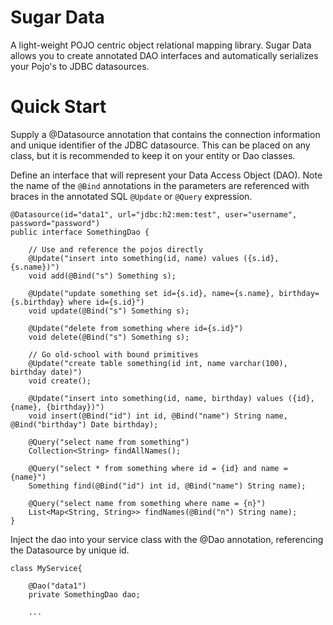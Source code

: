 # Sugar Data
A light-weight POJO centric object relational mapping library.  Sugar Data allows you to create annotated DAO interfaces and automatically serializes your Pojo's to JDBC datasources.

# Quick Start

Supply a @Datasource annotation that contains the connection information and unique identifier of the JDBC datasource.  This can be placed on any class, but it is recommended to keep it on your entity or Dao classes.

Define an interface that will represent your Data Access Object (DAO).  Note the name of the ```@Bind``` annotations in the parameters are referenced with braces in the annotated SQL ```@Update``` or ```@Query``` expression.


```
@Datasource(id="data1", url="jdbc:h2:mem:test", user="username", password="password")
public interface SomethingDao {

    // Use and reference the pojos directly
    @Update("insert into something(id, name) values ({s.id}, {s.name})")
    void add(@Bind("s") Something s);

    @Update("update something set id={s.id}, name={s.name}, birthday={s.birthday} where id={s.id}")
    void update(@Bind("s") Something s);

    @Update("delete from something where id={s.id}")
    void delete(@Bind("s") Something s);

    // Go old-school with bound primitives
    @Update("create table something(id int, name varchar(100), birthday date)")
    void create();
    
    @Update("insert into something(id, name, birthday) values ({id}, {name}, {birthday})")
    void insert(@Bind("id") int id, @Bind("name") String name, @Bind("birthday") Date birthday);
    
    @Query("select name from something")
    Collection<String> findAllNames();

    @Query("select * from something where id = {id} and name = {name}")
    Something find(@Bind("id") int id, @Bind("name") String name);
    
    @Query("select name from something where name = {n}")
    List<Map<String, String>> findNames(@Bind("n") String name);
}
```
Inject the dao into your service class with the @Dao annotation, referencing the Datasource by unique id.
```
class MyService{

    @Dao("data1")
    private SomethingDao dao;
    
    ...
```    
